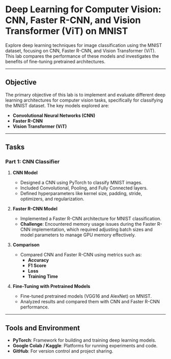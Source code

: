 # Deep Learning for Computer Vision: CNN, Faster R-CNN, and Vision Transformer (ViT) on MNIST

Explore deep learning techniques for image classification using the MNIST dataset, focusing on CNN, Faster R-CNN, and Vision Transformer (ViT). This lab compares the performance of these models and investigates the benefits of fine-tuning pretrained architectures.

---

## Objective

The primary objective of this lab is to implement and evaluate different deep learning architectures for computer vision tasks, specifically for classifying the MNIST dataset. The key models explored are:

- **Convolutional Neural Networks (CNN)**
- **Faster R-CNN**
- **Vision Transformer (ViT)**

---

## Tasks

### Part 1: CNN Classifier
1. **CNN Model**  
   - Designed a CNN using PyTorch to classify MNIST images.  
   - Included Convolutional, Pooling, and Fully Connected layers.  
   - Defined hyperparameters like kernel size, padding, stride, optimizers, and regularization.

2. **Faster R-CNN Model**  
   - Implemented a Faster R-CNN architecture for MNIST classification.  
   - **Challenge**: Encountered memory usage issues during the Faster R-CNN implementation, which required adjusting batch sizes and model parameters to manage GPU memory effectively.


3. **Comparison**  
   - Compared CNN and Faster R-CNN using metrics such as:  
     - **Accuracy**  
     - **F1 Score**  
     - **Loss**  
     - **Training Time**

4. **Fine-Tuning with Pretrained Models**  
   - Fine-tuned pretrained models (VGG16 and AlexNet) on MNIST.  
   - Analyzed results and compared them with CNN and Faster R-CNN performance.

---


## Tools and Environment

- **PyTorch**: Framework for building and training deep learning models.  
- **Google Colab / Kaggle**: Platforms for running experiments and code.  
- **GitHub**: For version control and project sharing.



